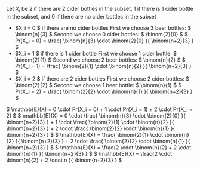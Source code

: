Let $X_i$ be 2 if there are 2 cider bottles in the subset, 1 if there is 1 cider bottle in the subset, and 0 if there are no cider bottles in the subset

<ul>
<li> $X_i = 0 $ if there are no cider bottles 
	      First we choose 3 beer bottles: $ \binom{n}{3} $ 
	      Second we choose 0 cider bottles: $ \binom{2}{0} $ 
	      $ Pr(X_i = 0) = \frac{ \binom{n}{3} \cdot \binom{2}{0} }{ \binom{n+2}{3} } $
	<li> $X_i = 1 $ if there is 1 cider bottle 
	      First we choose 1 cider bottle: $ \binom{2}{1} $ 
	      Second we choose 2 beer bottles: $ \binom{n}{2} $ 
	      $ Pr(X_i = 1) = \frac{ \binom{2}{1} \cdot \binom{n}{2} }{ \binom{n+2}{3} } $
	<li> $X_i = 2 $ if there are 2 cider bottles 
	      First we choose 2 cider bottles: $ \binom{2}{2} $ 
	      Second we choose 1 beer bottle: $ \binom{n}{1} $ 
	      $ Pr(X_i = 2) = \frac{ \binom{2}{2} \cdot \binom{n}{1} }{ \binom{n+2}{3} } $
</ul>
$ \mathbb{E}(X) = 0 \cdot Pr(X_i = 0) + 1 \cdot Pr(X_i = 1) + 2 \cdot Pr(X_i = 2) $ 
$ \mathbb{E}(X) = 0 \cdot \frac{ \binom{n}{3} \cdot \binom{2}{0} }{ \binom{n+2}{3} } + 1 \cdot \frac{ \binom{2}{1} \cdot \binom{n}{2} }{ \binom{n+2}{3} } + 2 \cdot \frac{ \binom{2}{2} \cdot \binom{n}{1} }{ \binom{n+2}{3} } $ 
$ \mathbb{E}(X) = \frac{ \binom{2}{1} \cdot \binom{n}{2} }{ \binom{n+2}{3} } + 2 \cdot \frac{ \binom{2}{2} \cdot \binom{n}{1} }{ \binom{n+2}{3} } $ 
$ \mathbb{E}(X) = \frac{2 \cdot \binom{n}{2} + 2 \cdot \binom{n}{1} }{ \binom{n+2}{3} } $ 
$ \mathbb{E}(X) = \frac{2 \cdot \binom{n}{2} + 2 \cdot n }{ \binom{n+2}{3} } $
